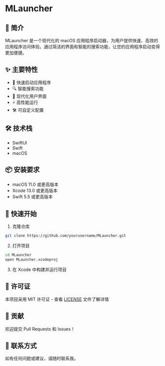 # MLauncher

## 🚀 简介

MLauncher 是一个现代化的 macOS 应用程序启动器，为用户提供快速、高效的应用程序访问体验。通过简洁的界面和智能的搜索功能，让您的应用程序启动变得更加便捷。

## ✨ 主要特性

- 🎯 快速启动应用程序
- 🔍 智能搜索功能
- 🎨 现代化用户界面
- ⚡️ 高性能运行
- 🛠 可自定义配置

## 🛠 技术栈

- SwiftUI
- Swift
- macOS

## 📦 安装要求

- macOS 11.0 或更高版本
- Xcode 13.0 或更高版本
- Swift 5.5 或更高版本

## 🚀 快速开始

1. 克隆仓库
```bash
git clone https://github.com/yourusername/MLauncher.git
```

2. 打开项目
```bash
cd MLauncher
open MLauncher.xcodeproj
```

3. 在 Xcode 中构建并运行项目

## 📝 许可证

本项目采用 MIT 许可证 - 查看 [LICENSE](LICENSE) 文件了解详情

## 🤝 贡献

欢迎提交 Pull Requests 和 Issues！

## 📧 联系方式

如有任何问题或建议，请随时联系我。 
